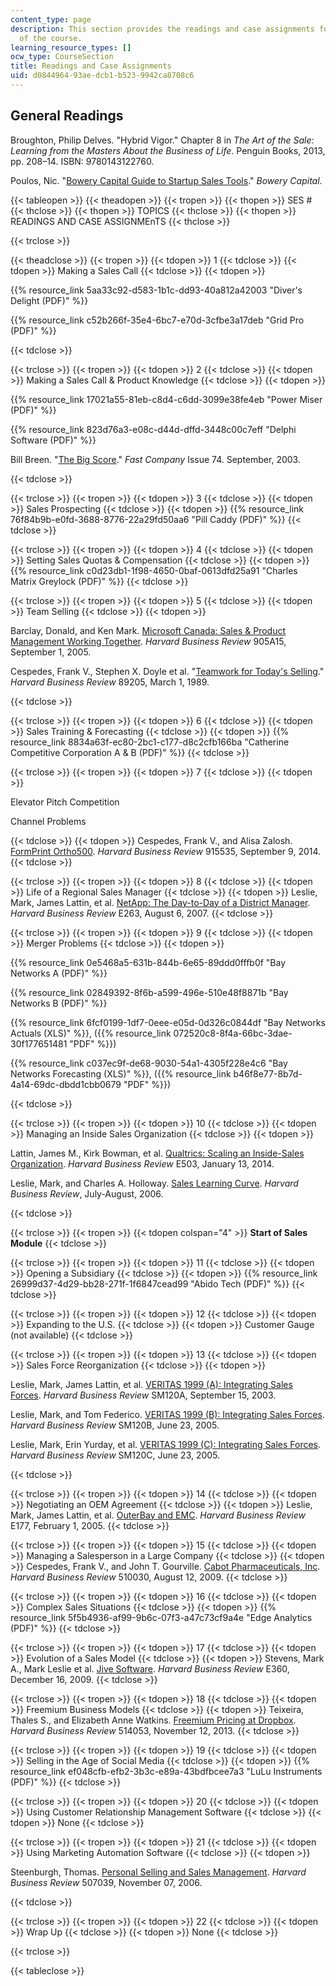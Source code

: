 ```yaml
---
content_type: page
description: This section provides the readings and case assignments for each session
  of the course.
learning_resource_types: []
ocw_type: CourseSection
title: Readings and Case Assignments
uid: d0844964-93ae-dcb1-b523-9942ca8708c6
---
```


General Readings
----------------

Broughton, Philip Delves. "Hybrid Vigor." Chapter 8 in _The Art of the Sale: Learning from the Masters About the Business of Life_. Penguin Books, 2013, pp. 208–14. ISBN: 9780143122760.

Poulos, Nic. "[Bowery Capital Guide to Startup Sales Tools](http://www.slideshare.net/NicPoulos1/bowery-capital-guide-to-startup-sales-tools)." _Bowery Capital_.

{{< tableopen >}}
{{< theadopen >}}
{{< tropen >}}
{{< thopen >}}
SES #
{{< thclose >}}
{{< thopen >}}
TOPICS
{{< thclose >}}
{{< thopen >}}
READINGS AND CASE ASSIGNMEnTS
{{< thclose >}}

{{< trclose >}}

{{< theadclose >}}
{{< tropen >}}
{{< tdopen >}}
1
{{< tdclose >}}
{{< tdopen >}}
Making a Sales Call
{{< tdclose >}}
{{< tdopen >}}


{{% resource_link 5aa33c92-d583-1b1c-dd93-40a812a42003 "Diver's Delight (PDF)" %}}

{{% resource_link c52b266f-35e4-6bc7-e70d-3cfbe3a17deb "Grid Pro (PDF)" %}}


{{< tdclose >}}

{{< trclose >}}
{{< tropen >}}
{{< tdopen >}}
2
{{< tdclose >}}
{{< tdopen >}}
Making a Sales Call & Product Knowledge
{{< tdclose >}}
{{< tdopen >}}


{{% resource_link 17021a55-81eb-c8d4-c6dd-3099e38fe4eb "Power Miser (PDF)" %}}

{{% resource_link 823d76a3-e08c-d44d-dffd-3448c00c7eff "Delphi Software (PDF)" %}}

Bill Breen. "[The Big Score](http://www.fastcompany.com/47196/big-score)." _Fast Company_ Issue 74. September, 2003.


{{< tdclose >}}

{{< trclose >}}
{{< tropen >}}
{{< tdopen >}}
3
{{< tdclose >}}
{{< tdopen >}}
Sales Prospecting
{{< tdclose >}}
{{< tdopen >}}
{{% resource_link 76f84b9b-e0fd-3688-8776-22a29fd50aa6 "Pill Caddy (PDF)" %}}
{{< tdclose >}}

{{< trclose >}}
{{< tropen >}}
{{< tdopen >}}
4
{{< tdclose >}}
{{< tdopen >}}
Setting Sales Quotas & Compensation
{{< tdclose >}}
{{< tdopen >}}
{{% resource_link c0d23db1-1f98-4650-0baf-0613dfd25a91 "Charles Matrix Greylock (PDF)" %}}
{{< tdclose >}}

{{< trclose >}}
{{< tropen >}}
{{< tdopen >}}
5
{{< tdclose >}}
{{< tdopen >}}
Team Selling
{{< tdclose >}}
{{< tdopen >}}


Barclay, Donald, and Ken Mark. [Microsoft Canada: Sales & Product Management Working Together](https://hbr.org/product/microsoft-canada-sales-product-management-working-together/905A15-PDF-ENG). _Harvard Business Review_ 905A15, September 1, 2005.

Cespedes, Frank V., Stephen X. Doyle et al. "[Teamwork for Today's Selling](http://hbr.org/product/teamwork-for-todays-selling/89205-PDF-ENG?cm_sp=Article-_-Links-_-Buy%20PDF)." _Harvard Business Review_ 89205, March 1, 1989.


{{< tdclose >}}

{{< trclose >}}
{{< tropen >}}
{{< tdopen >}}
6
{{< tdclose >}}
{{< tdopen >}}
Sales Training & Forecasting
{{< tdclose >}}
{{< tdopen >}}
{{% resource_link 8834a63f-ec80-2bc1-c177-d8c2cfb166ba "Catherine Competitive Corporation A & B (PDF)" %}}
{{< tdclose >}}

{{< trclose >}}
{{< tropen >}}
{{< tdopen >}}
7
{{< tdclose >}}
{{< tdopen >}}


Elevator Pitch Competition

Channel Problems


{{< tdclose >}}
{{< tdopen >}}
Cespedes, Frank V., and Alisa Zalosh. [FormPrint Ortho500](https://hbr.org/product/formprint-ortho500/915535-PDF-ENG). _Harvard Business Review_ 915535, September 9, 2014.
{{< tdclose >}}

{{< trclose >}}
{{< tropen >}}
{{< tdopen >}}
8
{{< tdclose >}}
{{< tdopen >}}
Life of a Regional Sales Manager
{{< tdclose >}}
{{< tdopen >}}
Leslie, Mark, James Lattin, et al. [NetApp: The Day-to-Day of a District Manager](https://hbr.org/product/netapp-the-day-to-day-of-a-district-manager/E263-PDF-ENG). _Harvard Business Review_ E263, August 6, 2007.
{{< tdclose >}}

{{< trclose >}}
{{< tropen >}}
{{< tdopen >}}
9
{{< tdclose >}}
{{< tdopen >}}
Merger Problems
{{< tdclose >}}
{{< tdopen >}}


{{% resource_link 0e5468a5-631b-844b-6e65-89ddd0fffb0f "Bay Networks A (PDF)" %}}

{{% resource_link 02849392-8f6b-a599-496e-510e48f8871b "Bay Networks B (PDF)" %}}

{{% resource_link 6fcf0199-1df7-0eee-e05d-0d326c0844df "Bay Networks Actuals (XLS)" %}}, ({{% resource_link 072520c8-8f4a-66bc-3dae-30f177651481 "PDF" %}})

{{% resource_link c037ec9f-de68-9030-54a1-4305f228e4c6 "Bay Networks Forecasting (XLS)" %}}, ({{% resource_link b46f8e77-8b7d-4a14-69dc-dbdd1cbb0679 "PDF" %}})


{{< tdclose >}}

{{< trclose >}}
{{< tropen >}}
{{< tdopen >}}
10
{{< tdclose >}}
{{< tdopen >}}
Managing an Inside Sales Organization
{{< tdclose >}}
{{< tdopen >}}


Lattin, James M., Kirk Bowman, et al. [Qualtrics: Scaling an Inside-Sales Organization](https://hbr.org/product/qualtrics-scaling-an-inside-sales-organization/E503-PDF-ENG). _Harvard Business Review_ E503, January 13, 2014.

Leslie, Mark, and Charles A. Holloway. [Sales Learning Curve](https://hbr.org/2006/07/the-sales-learning-curve). _Harvard Business Review_, July-August, 2006.


{{< tdclose >}}

{{< trclose >}}
{{< tropen >}}
{{< tdopen colspan="4" >}}
**Start of Sales Module**
{{< tdclose >}}

{{< trclose >}}
{{< tropen >}}
{{< tdopen >}}
11
{{< tdclose >}}
{{< tdopen >}}
Opening a Subsidiary
{{< tdclose >}}
{{< tdopen >}}
{{% resource_link 26999d37-4d29-bb28-271f-1f6847cead99 "Abido Tech (PDF)" %}}
{{< tdclose >}}

{{< trclose >}}
{{< tropen >}}
{{< tdopen >}}
12
{{< tdclose >}}
{{< tdopen >}}
Expanding to the U.S.
{{< tdclose >}}
{{< tdopen >}}
Customer Gauge (not available)
{{< tdclose >}}

{{< trclose >}}
{{< tropen >}}
{{< tdopen >}}
13
{{< tdclose >}}
{{< tdopen >}}
Sales Force Reorganization
{{< tdclose >}}
{{< tdopen >}}


Leslie, Mark, James Lattin, et al. [VERITAS 1999 (A): Integrating Sales Forces](https://hbr.org/product/veritas-1999-a-integrating-sales-forces/SM120A-PDF-ENG). _Harvard Business Review_ SM120A, September 15, 2003.

Leslie, Mark, and Tom Federico. [VERITAS 1999 (B): Integrating Sales Forces](https://hbr.org/product/veritas-1999-b-integrating-sales-forces/an/SM120B-PDF-ENG). _Harvard Business Review_ SM120B, June 23, 2005.

Leslie, Mark, Erin Yurday, et al. [VERITAS 1999 (C): Integrating Sales Forces](https://www.gsb.stanford.edu/faculty-research/case-studies/veritas-1999-c-integrating-sales-forces). _Harvard Business Review_ SM120C, June 23, 2005.


{{< tdclose >}}

{{< trclose >}}
{{< tropen >}}
{{< tdopen >}}
14
{{< tdclose >}}
{{< tdopen >}}
Negotiating an OEM Agreement
{{< tdclose >}}
{{< tdopen >}}
Leslie, Mark, James Lattin, et al. [OuterBay and EMC](https://hbr.org/product/outerbay-and-emc/E177-PDF-ENG). _Harvard Business Review_ E177, February 1, 2005.
{{< tdclose >}}

{{< trclose >}}
{{< tropen >}}
{{< tdopen >}}
15
{{< tdclose >}}
{{< tdopen >}}
Managing a Salesperson in a Large Company
{{< tdclose >}}
{{< tdopen >}}
Cespedes, Frank V., and John T. Gourville. [Cabot Pharmaceuticals, Inc](https://hbr.org/product/cabot-pharmaceuticals-inc/510030-PDF-ENG). _Harvard Business Review_ 510030, August 12, 2009.
{{< tdclose >}}

{{< trclose >}}
{{< tropen >}}
{{< tdopen >}}
16
{{< tdclose >}}
{{< tdopen >}}
Complex Sales Situations
{{< tdclose >}}
{{< tdopen >}}
{{% resource_link 5f5b4936-af99-9b6c-07f3-a47c73cf9a4e "Edge Analytics (PDF)" %}}
{{< tdclose >}}

{{< trclose >}}
{{< tropen >}}
{{< tdopen >}}
17
{{< tdclose >}}
{{< tdopen >}}
Evolution of a Sales Model
{{< tdclose >}}
{{< tdopen >}}
Stevens, Mark A., Mark Leslie et al. [Jive Software](https://hbr.org/product/jive-software/E360-PDF-ENG). _Harvard Business Review_ E360, December 16, 2009.
{{< tdclose >}}

{{< trclose >}}
{{< tropen >}}
{{< tdopen >}}
18
{{< tdclose >}}
{{< tdopen >}}
Freemium Business Models
{{< tdclose >}}
{{< tdopen >}}
Teixeira, Thales S., and Elizabeth Anne Watkins. [Freemium Pricing at Dropbox](https://hbr.org/product/freemium-pricing-at-dropbox/514053-PDF-ENG). _Harvard Business Review_ 514053, November 12, 2013.
{{< tdclose >}}

{{< trclose >}}
{{< tropen >}}
{{< tdopen >}}
19
{{< tdclose >}}
{{< tdopen >}}
Selling in the Age of Social Media
{{< tdclose >}}
{{< tdopen >}}
{{% resource_link ef048cfb-efb2-3b3c-e89a-43bdfbcee7a3 "LuLu Instruments (PDF)" %}}
{{< tdclose >}}

{{< trclose >}}
{{< tropen >}}
{{< tdopen >}}
20
{{< tdclose >}}
{{< tdopen >}}
Using Customer Relationship Management Software
{{< tdclose >}}
{{< tdopen >}}
None
{{< tdclose >}}

{{< trclose >}}
{{< tropen >}}
{{< tdopen >}}
21
{{< tdclose >}}
{{< tdopen >}}
Using Marketing Automation Software
{{< tdclose >}}
{{< tdopen >}}


Steenburgh, Thomas. [Personal Selling and Sales Management](https://hbr.org/product/personal-selling-and-sales-management/507039-PDF-ENG). _Harvard Business Review_ 507039, November 07, 2006.


{{< tdclose >}}

{{< trclose >}}
{{< tropen >}}
{{< tdopen >}}
22
{{< tdclose >}}
{{< tdopen >}}
Wrap Up
{{< tdclose >}}
{{< tdopen >}}
None
{{< tdclose >}}

{{< trclose >}}

{{< tableclose >}}